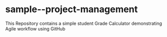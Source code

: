 # sample--project-management
This Repository contains a simple student Grade Calculator demonstrating Agile workflow using GitHub
